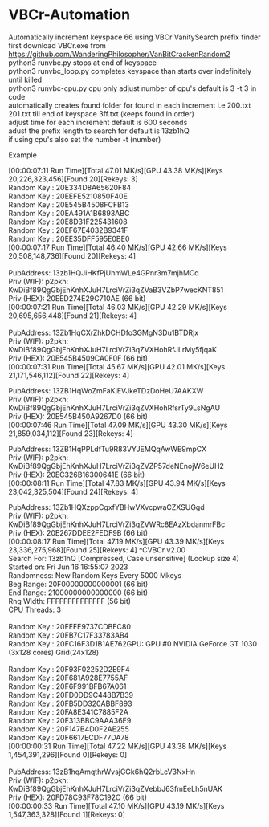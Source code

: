 # VBCr-Automation
Automatically increment keyspace 66 using VBCr VanitySearch prefix finder<br>
first download VBCr.exe from https://github.com/WanderingPhilosopher/VanBitCrackenRandom2  <br>
python3 runvbc.py stops at end of keyspace<br>
python3 runvbc_loop.py completes keyspace than starts over indefinitely until killed<br>
python3 runvbc-cpu.py cpu only adjust number of cpu's  default is 3 -t 3 in code<br>
automatically creates found folder for found in each increment i.e 200.txt 201.txt  till end of keyspace 3ff.txt (keeps found in order)<br>
adjust time for each increment default is 600 seconds<br>
adust the prefix length to search for  default is 13zb1hQ<br>
if using cpu's also set the number -t (number)



Example<br>

 [00:00:07:11 Run Time][Total 47.01 MK/s][GPU 43.38 MK/s][Keys 20,226,323,456][Found 20][Rekeys: 3]<br>
Random Key :  20E334D8A65620F84<br>
Random Key :  20EEFE5210850F40E<br>
Random Key :  20E545B4508FCFB13<br>
Random Key :  20EA491A1B6893ABC<br>
Random Key :  20E8D31F225431608<br>
Random Key :  20EF67E4032B9341F<br>
Random Key :  20EE35DFF595E0BE0<br>
 [00:00:07:17 Run Time][Total 46.40 MK/s][GPU 42.66 MK/s][Keys 20,508,148,736][Found 20][Rekeys: 4]<br>
<br>
PubAddress: 13zb1HQJiHKfPjUhmWLe4GPnr3m7mjhMCd<br>
Priv (WIF): p2pkh: KwDiBf89QgGbjEhKnhXJuH7LrciVrZi3qZVaB3VZbP7wecKNT851<br>
Priv (HEX): 20EED274E29C710AE (66 bit)<br>
 [00:00:07:21 Run Time][Total 46.03 MK/s][GPU 42.29 MK/s][Keys 20,695,656,448][Found 21][Rekeys: 4]<br>
<br>
PubAddress: 13Zb1HqCXrZhkDCHDfo3GMgN3Du1BTDRjx<br>
Priv (WIF): p2pkh: KwDiBf89QgGbjEhKnhXJuH7LrciVrZi3qZVXHohRfJLrMy5fjqaK<br>
Priv (HEX): 20E545B4509CA0F0F (66 bit)<br>
 [00:00:07:31 Run Time][Total 45.67 MK/s][GPU 42.01 MK/s][Keys 21,171,546,112][Found 22][Rekeys: 4]<br>

PubAddress: 13ZB1HqWoZmFaKiEVJkeTDzDoHeU7AAKXW<br>
Priv (WIF): p2pkh: KwDiBf89QgGbjEhKnhXJuH7LrciVrZi3qZVXHohRfsrTy9LsNgAU<br>
Priv (HEX): 20E545B450A9267D0 (66 bit)<br>
 [00:00:07:46 Run Time][Total 47.09 MK/s][GPU 43.30 MK/s][Keys 21,859,034,112][Found 23][Rekeys: 4]<br>

PubAddress: 13ZB1HqPPLdfTu9R83VYJEMQqAwWE9mpCX<br>
Priv (WIF): p2pkh: KwDiBf89QgGbjEhKnhXJuH7LrciVrZi3qZVZP57deNEnojW6eUH2<br>
Priv (HEX): 20EC326B16300641E (66 bit)<br>
 [00:00:08:11 Run Time][Total 47.83 MK/s][GPU 43.94 MK/s][Keys 23,042,325,504][Found 24][Rekeys: 4]<br>

PubAddress: 13Zb1HQXzppCgxfYBHwVXvcpwaCZXSUGgd<br>
Priv (WIF): p2pkh: KwDiBf89QgGbjEhKnhXJuH7LrciVrZi3qZVWRc8EAzXbdanmrFBc<br>
Priv (HEX): 20E267DDEE2FEDF9B (66 bit)<br>
 [00:00:08:17 Run Time][Total 47.19 MK/s][GPU 43.39 MK/s][Keys 23,336,275,968][Found 25][Rekeys: 4]  ^CVBCr v2.00<br>
 Search For: 13zb1hQ [Compressed, Case unsensitive] (Lookup size 4)<br>
 Started on: Fri Jun 16 16:55:07 2023<br>
 Randomness: New Random Keys Every 5000 Mkeys<br>
  Beg Range: 20F00000000000001 (66 bit)<br>
  End Range: 21000000000000000 (66 bit)<br>
  Rng Width: FFFFFFFFFFFFFF (56 bit)<br>
CPU Threads: 3<br>
<br>
Random Key :  20FEFE9737CDBEC80<br>
Random Key :  20FB7C17F33783AB4<br>
Random Key :  20FC16F3D1B1AE762GPU: GPU #0 NVIDIA GeForce GT 1030 (3x128 cores) Grid(24x128)<br>
<br>
Random Key :  20F93F02252D2E9F4<br>
Random Key :  20F681A928E7755AF<br>
Random Key :  20F6F991BFB67A061<br>
Random Key :  20FD0DD9C448B7B39<br>
Random Key :  20FB5DD320ABBF893<br>
Random Key :  20FA8E341C7885F2A<br>
Random Key :  20F313BBC9AAA36E9<br>
Random Key :  20F147B4D0F2AE255<br>
Random Key :  20F6617ECDF77DA78<br>
 [00:00:00:31 Run Time][Total 47.22 MK/s][GPU 43.38 MK/s][Keys 1,454,391,296][Found 0][Rekeys: 0]<br>
<br>
PubAddress: 13zB1hqAmqthrWvsjGGk6hQ2rbLcV3NxHn<br>
Priv (WIF): p2pkh: KwDiBf89QgGbjEhKnhXJuH7LrciVrZi3qZVebbJ63fmEeLh5nUAK<br>
Priv (HEX): 20FD78C93F78C192C (66 bit)<br>
 [00:00:00:33 Run Time][Total 47.10 MK/s][GPU 43.19 MK/s][Keys 1,547,363,328][Found 1][Rekeys: 0]<br>

